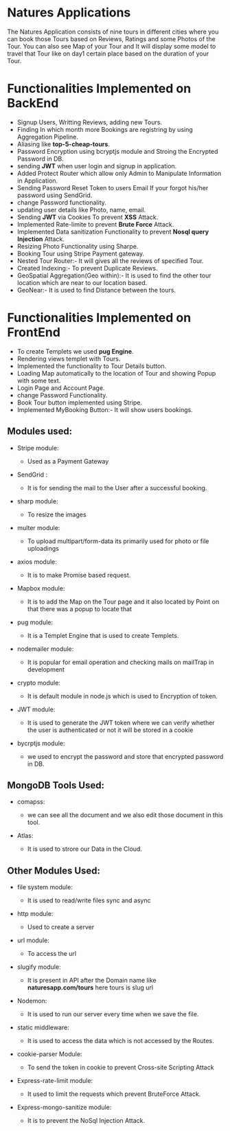 # Natures Applications

The Natures Application consists of nine tours in different cities where you can book those Tours based on Reviews, Ratings and some Photos of the Tour.
You can also see Map of your Tour and It will display some model to travel that Tour like on day1 certain place based on the duration of your Tour.


# Functionalities Implemented on BackEnd
- Signup Users, Writting Reviews, adding new Tours.
- Finding In which month more Bookings are registring by using Aggregation Pipeline.
- Aliasing like **top-5-cheap-tours**.
- Password Encryption using bcryptjs module and Stroing the Encrypted Password in DB.
- sending **JWT** when user login and signup in application.
- Added Protect Router which allow only Admin to Manipulate Information in Application.
- Sending Password Reset Token to users Email If your forgot his/her password using SendGrid.
- change Password functionality.
- updating user details like Photo, name, email.
- Sending **JWT** via Cookies To prevent **XSS** Attack.
- Implemented Rate-limite to prevent **Brute Force** Attack.
- Implemented Data sanitization Functionality to prevent **Nosql query Injection** Attack.
- Resizing Photo Functionality using Sharpe.
- Booking Tour using Stripe Payment gateway.
- Nested Tour Router:- It will gives all the reviews of specified Tour.
- Created Indexing:- To prevent Duplicate Reviews.
- GeoSpatial Aggregation(Geo within):- It is used to find the other tour location which are near to our location based.
- GeoNear:- It is used to find Distance between the tours.

# Functionalities Implemented on FrontEnd
- To create Templets we used **pug Engine**.
- Rendering views templet with Tours.
- Implemented the functionality to Tour Details button.
- Loading Map automatically to the location of Tour and showing Popup with some text.
- Login Page and Account Page.
- change Password Functionality.
- Book Tour button implemented using Stripe.
- Implemented MyBooking Button:- It will show users bookings.


##  Modules used:

- Stripe module: 
  - Used as a Payment Gateway 
  
- SendGrid :
  - It is for sending the mail to the User after a successful booking.
  
- sharp module:
  - To resize the images 
  
- multer module:
  - To upload multipart/form-data its primarily used for photo or file uploadings
 
- axios module:
  - It is to make Promise based request.
 
- Mapbox module:
   - It is to add the Map on the Tour page and it also located by Point on that there was a popup to locate that 
   
- pug module:
  - It is a Templet Engine that is used to create Templets.
  
- nodemailer module: 
  - It is popular for email operation and checking mails on mailTrap in development
  
- crypto module:
  - It is default module in node.js which is used to Encryption of token.
  
- JWT module:
  - It is used to generate the JWT token where we can verify whether the user is authenticated or not it will be stored in a cookie
  
- bycrptjs module:
  - we used to encrypt the password and store that encrypted password in DB.
  
##  MongoDB Tools Used:

- comapss:
  - we can see all the document and we also edit those document in this tool.
  
- Atlas:
  - It is used to strore our Data in the Cloud.

##  Other Modules Used:

- file system module:
  - It is used to read/write files sync and async
  
- http module:
  - Used to create a server
  
- url module:
  - To access the url
  
- slugify module:
  - It is present in API after the Domain name like **naturesapp.com/tours** here tours is slug url
  
- Nodemon:
  - It is used to run our server every time when we save the file.
  
- static middleware:
  - It is used to access the data which is not accessed by the Routes.
  
- cookie-parser Module:
  - To send the token in cookie to prevent Cross-site Scripting Attack
  
- Express-rate-limit module:
  - It used to limit the requests which prevent BruteForce Attack.
  
- Express-mongo-sanitize module:
  - It is to prevent the NoSql Injection Attack.


